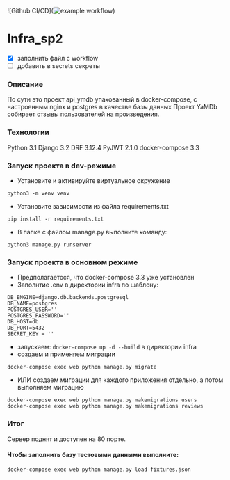 ![Github CI/CD](![example workflow](https://img.shields.io/appveyor/build/marlen2204/yamdb_final))

# Infra_sp2
- [x] заполнить файл c workflow
- [ ] добавить в secrets секреты
### Описание
По сути это проект api_ymdb упакованный в docker-compose, с настроенным nginx  и postgres в качестве базы данных
Проект YaMDb собирает отзывы пользователей на произведения.
### Технологии
Python 3.1
Django 3.2
DRF 3.12.4
PyJWT 2.1.0
docker-compose 3.3
### Запуск проекта в dev-режиме
- Установите и активируйте виртуальное окружение
```
python3 -m venv venv
```
- Установите зависимости из файла requirements.txt
```
pip install -r requirements.txt
``` 
- В папке с файлом manage.py выполните команду:
```
python3 manage.py runserver
```
### Запуск проекта в основном режиме
- Предполагаетсся, что docker-compose 3.3 уже установлен
- Заполнтие .env  в директории infra по шаблону:
```
DB_ENGINE=django.db.backends.postgresql
DB_NAME=postgres
POSTGRES_USER=''
POSTGRES_PASSWORD=''
DB_HOST=db
DB_PORT=5432
SECRET_KEY = ''
```
- запускаем:  ``` docker-compose up -d --build ``` в директории infra
-  создаем и применяем миграции 
``` 
docker-compose exec web python manage.py migrate
```
- ИЛИ создаем миграции для каждого приложения отдельно, а потом выполняем миграцию
```
docker-compose exec web python manage.py makemigrations users
docker-compose exec web python manage.py makemigrations reviews
```
### Итог
Сервер поднят и доступен на 80 порте.
#### Чтобы заполнить базу тестовыми данными выполните:
```
docker-compose exec web python manage.py load fixtures.json
```
